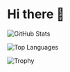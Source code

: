 # Hi there 👋

![GitHub Stats](https://github-readme-stats.vercel.app/api?username=birdhouses&count_private=true&token=STATS_TOKEN&show_icons=true&theme=radical)

![Top Languages](https://github-readme-stats.vercel.app/api/top-langs/?username=birdhouses&layout=compact&theme=radical)

![Trophy](https://github-profile-trophy.vercel.app/?username=birdhouses)
